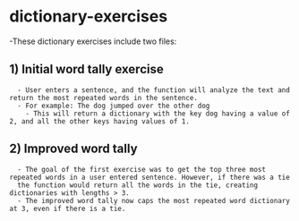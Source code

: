# dictionary-exercises

-These dictionary exercises include two files:

  ## 1) Initial word tally exercise
      - User enters a sentence, and the function will analyze the text and return the most repeated words in the sentence.
      - For example: The dog jumped over the other dog
        - This will return a dictionary with the key dog having a value of 2, and all the other keys having values of 1.
 
  ## 2) Improved word tally
      - The goal of the first exercise was to get the top three most repeated words in a user entered sentence. However, if there was a tie
      the function would return all the words in the tie, creating dictionaries with lengths > 3.
      - The improved word tally now caps the most repeated word dictionary at 3, even if there is a tie.
